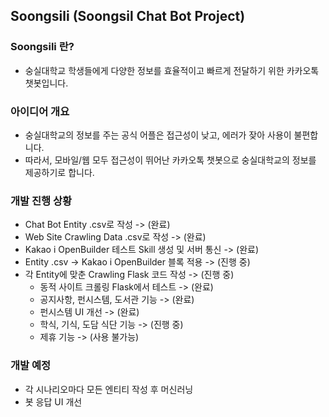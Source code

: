 ## Soongsili (Soongsil Chat Bot Project)

### Soongsili 란?
- 숭실대학교 학생들에게 다양한 정보를 효율적이고 빠르게 전달하기 위한 카카오톡 챗봇입니다.

### 아이디어 개요
- 숭실대학교의 정보를 주는 공식 어플은 접근성이 낮고, 에러가 잦아 사용이 불편합니다.
- 따라서, 모바일/웹 모두 접근성이 뛰어난 카카오톡 챗봇으로 숭실대학교의 정보를 제공하기로 합니다.

### 개발 진행 상황
- Chat Bot Entity .csv로 작성 -> (완료)
- Web Site Crawling Data .csv로 작성 -> (완료)
- Kakao i OpenBuilder 테스트 Skill 생성 및 서버 통신 -> (완료)
- Entity .csv -> Kakao i OpenBuilder 블록 적용 -> (진행 중)
- 각 Entity에 맞춘 Crawling Flask 코드 작성 -> (진행 중)
  - 동적 사이트 크롤링 Flask에서 테스트 -> (완료)
  - 공지사항, 펀시스템, 도서관 기능 -> (완료)
  - 펀시스템 UI 개선 -> (완료)
  - 학식, 기식, 도담 식단 기능 -> (진행 중)
  - 제휴 기능 -> (사용 불가능)

### 개발 예정
- 각 시나리오마다 모든 엔티티 작성 후 머신러닝
- 봇 응답 UI 개선

